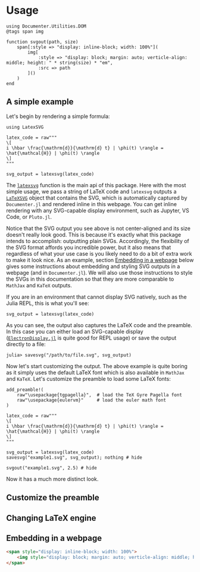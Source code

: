 # Usage

```@setup out
using Documenter.Utilities.DOM
@tags span img

function svgout(path, size)
    span[:style => "display: inline-block; width: 100%"](
        img[
            :style => "display: block; margin: auto; verticle-align: middle; height: " * string(size) * "em",
            :src => path
        ]()
    )
end
```

## A simple example

Let's begin by rendering a simple formula:

```@example 1
using LatexSVG

latex_code = raw"""
\[
i \hbar \frac{\mathrm{d}}{\mathrm{d} t} | \phi(t) \rangle = \hat{\mathcal{H}} | \phi(t) \rangle
\]
"""

svg_output = latexsvg(latex_code)
```

The [`latexsvg`](@ref) function is the main api of this package. Here with the most simple usage, we pass a string of LaTeX code and `latexsvg` outputs a [`LaTeXSVG`](@ref) object that contains the SVG, which is automatically captured by `Documenter.jl` and rendered inline in this webpage. You can get inline rendering with any SVG-capable display environment, such as Jupyter, VS Code, or `Pluto.jl`.

Notice that the SVG output you see above is not center-aligned and its size doesn't really look good. This is because it's exactly what this package intends to accomplish: outputting plain SVGs. Accordingly, the flexibility of the SVG format affords you incredible power, but it also means that regardless of what your use case is you likely need to do a bit of extra work to make it look nice. As an example, section [Embedding in a webpage](@ref) below gives some instructions about embedding and styling SVG outputs in a webpage (and in `Documenter.jl`). We will also use those instructions to style the SVGs in this documentation so that they are more comparable to `MathJax` and `KaTeX` outputs.

If you are in an environment that cannot display SVG natively, such as the Julia REPL, this is what you'll see:

```@repl 1
svg_output = latexsvg(latex_code)
```

As you can see, the output also captures the LaTeX code and the preamble. In this case you can either load an SVG-capable display ([`ElectronDisplay.jl`](https://github.com/queryverse/ElectronDisplay.jl) is quite good for REPL usage) or save the output directly to a file:

```julia=repl
julia> savesvg("/path/to/file.svg", svg_output)
```

Now let's start customizing the output. The above example is quite boring as it simply uses the default LaTeX font which is also available in `MathJax` and `KaTeX`. Let's customize the preamble to load some LaTeX fonts:

```@example 1
add_preamble!(
    raw"\usepackage{tgpagella}",  # load the TeX Gyre Pagella font
    raw"\usepackage{eulervm}"     # load the euler math font
)

latex_code = raw"""
\[
i \hbar \frac{\mathrm{d}}{\mathrm{d} t} | \phi(t) \rangle = \hat{\mathcal{H}} | \phi(t) \rangle
\]
"""

svg_output = latexsvg(latex_code)
savesvg("example1.svg", svg_output); nothing # hide
```

```@example out
svgout("example1.svg", 2.5) # hide
```

Now it has a much more distinct look.

## Customize the preamble

## Changing LaTeX engine

## Embedding in a webpage

```html
<span style="display: inline-block; width: 100%">
    <img style="display: block; margin: auto; verticle-align: middle; height: 2.5em", src="example1.svg" />
</span>
```
